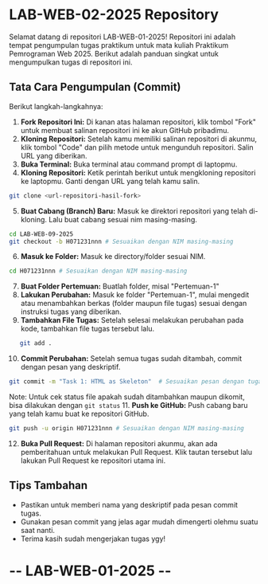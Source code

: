 # LAB-WEB-02-2025 Repository
Selamat datang di repositori LAB-WEB-01-2025! Repositori ini adalah tempat pengumpulan tugas praktikum untuk mata kuliah Praktikum Pemrograman Web 2025. Berikut adalah panduan singkat untuk mengumpulkan tugas di repositori ini.

## Tata Cara Pengumpulan (Commit)
Berikut langkah-langkahnya:
1. **Fork Repositori Ini:** Di kanan atas halaman repositori, klik tombol "Fork" untuk membuat salinan repositori ini ke akun GitHub pribadimu.
2. **Kloning Repositori:** Setelah kamu memiliki salinan repositori di akunmu, klik tombol "Code" dan pilih metode untuk mengunduh repositori. Salin URL yang diberikan.
3. **Buka Terminal:** Buka terminal atau command prompt di laptopmu.
4. **Kloning Repositori:** Ketik perintah berikut untuk mengkloning repositori ke laptopmu. Ganti <repository-url> dengan URL yang telah kamu salin.
```bash
git clone <url-repositori-hasil-fork>
```
5. **Buat Cabang (Branch) Baru:** Masuk ke direktori repositori yang telah di-kloning. Lalu buat cabang sesuai nim masing-masing.
```bash
cd LAB-WEB-09-2025
git checkout -b H071231nnn # Sesuaikan dengan NIM masing-masing
```
6. **Masuk ke Folder:** Masuk ke directory/folder sesuai NIM.
```bash
cd H071231nnn # Sesuaikan dengan NIM masing-masing
```
7. **Buat Folder Pertemuan:** Buatlah folder, misal "Pertemuan-1"
8. **Lakukan Perubahan:** Masuk ke folder "Pertemuan-1", mulai mengedit atau menambahkan berkas (folder maupun file tugas) sesuai dengan instruksi tugas yang diberikan.
9. **Tambahkan File Tugas:** Setelah selesai melakukan perubahan pada kode, tambahkan file tugas tersebut lalu.
```bash
   git add .
```
10. **Commit Perubahan:** Setelah semua tugas sudah ditambah, commit dengan pesan yang deskriptif.
```bash
git commit -m "Task 1: HTML as Skeleton"  # Sesuaikan pesan dengan tugas yang kamu kumpulkan
```
Note: Untuk cek status file apakah sudah ditambahkan maupun dikomit, bisa dilakukan dengan `git status`
11. **Push ke GitHub:** Push cabang baru yang telah kamu buat ke repositori GitHub.
```bash
git push -u origin H071231nnn # Sesuaikan dengan NIM masing-masing
```
12. **Buka Pull Request:** Di halaman repositori akunmu, akan ada pemberitahuan untuk melakukan Pull Request. Klik tautan tersebut lalu lakukan Pull Request ke repositori utama ini.

## Tips Tambahan
- Pastikan untuk memberi nama yang deskriptif pada pesan commit tugas.
- Gunakan pesan commit yang jelas agar mudah dimengerti olehmu suatu saat nanti.
- Terima kasih sudah mengerjakan tugas ygy!
# -- LAB-WEB-01-2025 --
